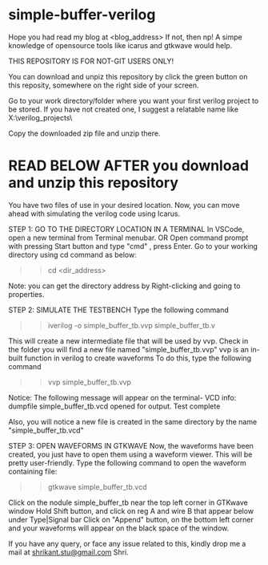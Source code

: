# simple-buffer-verilog
Hope you had read my blog at <blog_address>
If not, then np! A simpe knowledge of opensource tools like icarus and gtkwave would help.

THIS REPOSITORY IS FOR NOT-GIT USERS ONLY!

You can download and unpiz this repository by click the green button on this reposity, somewhere on the right side of your screen.

Go to your work directory/folder where you want your first verilog project to be stored.
If you have not created one, I suggest a relatable name like X:\verilog_projects\

Copy the downloaded zip file and unzip there.

# READ BELOW AFTER you download and unzip this repository

You have two files of use in your desired location.
Now, you can move ahead with simulating the verilog code using Icarus.

STEP 1: GO TO THE DIRECTORY LOCATION IN A TERMINAL
In VSCode, open a new terminal from Terminal menubar.
OR Open command prompt with pressing Start button and type "cmd" , press Enter.
Go to your working directory using cd command as below:
>> cd <dir_address>

Note: you can get the directory address by Right-clicking and going to properties.

STEP 2: SIMULATE THE TESTBENCH
Type the following command
>> iverilog -o simple_buffer_tb.vvp simple_buffer_tb.v

This will create a new intermediate file that will be used by vvp.
Check in the folder you will find a new file named "simple_buffer_tb.vvp"
vvp is an in-built function in verilog to create waveforms
To do this, type the following command
>> vvp simple_buffer_tb.vvp

Notice: The following message will appear on the terminal-
VCD info: dumpfile simple_buffer_tb.vcd opened for output.
Test complete

Also, you will notice a new file is created in the same directory by the name "simple_buffer_tb.vcd"

STEP 3: OPEN WAVEFORMS IN GTKWAVE
Now, the waveforms have been created, you just have to open them using a waveform viewer.
This will be pretty user-friendly.
Type the following command to open the waveform containing file:
>> gtkwave simple_buffer_tb.vcd

Click on the nodule simple_buffer_tb near the top left corner in GTKwave window
Hold Shift button, and click on reg A and wire B that appear below under Type|Signal bar
Click on "Append" button, on the bottom left corner and your waveforms will appear on the black space of the window.

If you have any query, or face any issue related to this,
kindly drop me a mail at shrikant.stu@gmail.com
Shri.
